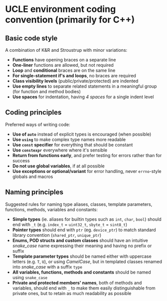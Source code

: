 # UCLE environment coding convention (primarily for C++)

## Basic code style
A combination of K&R and Stroustrup with minor variations:

- **Functions** have opening braces on a separate line
- **One-liner** functions are allowed, but not required
- **Loop** and **conditional** braces are on the same line
- **For single-statement if's and loops**, no braces are required
- **Class visibility levels** (public/private/protected) are indented
- **Use empty lines** to separate related statements in a meaningful group
  (for function and method bodies)
- **Use spaces** for indentation, having *4 spaces* for a single indent level

## Coding principles
Preferred ways of writing code:

- **Use of `auto`** instead of explicit types is encouraged (when possible)
- **Use `using`** to make complex type names more readable
- **Use `const` specifier** for everything that should be constant
- **Use `constexpr`** everywhere where it's sensible
- **Return from functions early**, and prefer testing for errors rather than for
  success
- **Do not use global variables**, if at all possible
- **Use exceptions or optional/variant** for error handling, never `errno`-style
  globals and macros

## Naming principles
Suggested rules for naming type aliases, classes, template parameters, functions,
methods, variables and constants:

- **Simple types** (ie. aliases for builtin types such as `int`, `char`, `bool`)
  should end with `_t` (e.g. `index_t` = `uint32_t`, `sbyte_t` = `sint8_t`)
- **Pointer types** should end with `ptr` (eg. `device_ptr`) to match standard
  library convention (`shared_ptr`, `unique_ptr`)
- **Enums, POD structs and custom classes** should have an intuitive
  *snake_case* name expressing their meaning and having no prefix or suffix
- **Template parameter types** should be named either with uppercase letters
  (e.g. `T`, `U`), or using *CamelCase*, but in templated classes renamed into
  *snake_case* with a suffix `type`
- **All variables, functions, methods and constants** should be named using
 `snake_case`
- **Private and protected members' names**, both of methods and variables,
  should end with `_` to make them easily distinguishable from private ones,
  but to retain as much readability as possible

